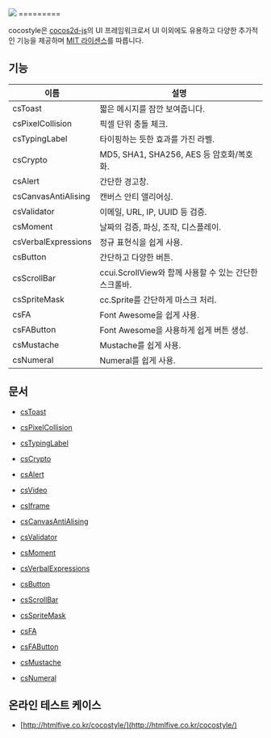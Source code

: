 <img src="https://cloud.githubusercontent.com/assets/6089788/4805736/1632b6fe-5e81-11e4-98fb-51f3ace6a375.png"> 
=========

cocostyle은 [cocos2d-js](https://github.com/cocos2d/cocos2d-js)의 UI 프레임워크로서 UI 이외에도 유용하고 다양한 추가적인 기능을 제공하며 [MIT 라이센스](./LICENSE)를 따릅니다.

## 기능
|이름|설명|
|---|---|
|csToast|짧은 메시지를 잠깐 보여줍니다.|
|csPixelCollision|픽셀 단위 충돌 체크.|
|csTypingLabel|타이핑하는 듯한 효과를 가진 라벨.|
|csCrypto|MD5, SHA1, SHA256, AES 등 암호화/복호화.|
|csAlert|간단한 경고창.|
|csCanvasAntiAlising|캔버스 안티 앨리어싱.|
|csValidator|이메일, URL, IP, UUID 등 검증.|
|csMoment|날짜의 검증, 파싱, 조작, 디스플레이.|
|csVerbalExpressions|정규 표현식을 쉽게 사용.|
|csButton|간단하고 다양한 버튼.|
|csScrollBar|ccui.ScrollView와 함께 사용할 수 있는 간단한 스크롤바.|
|csSpriteMask|cc.Sprite를 간단하게 마스크 처리.|
|csFA|Font Awesome을 쉽게 사용.|
|csFAButton|Font Awesome을 사용하게 쉽게 버튼 생성.|
|csMustache|Mustache를 쉽게 사용.|
|csNumeral|Numeral를 쉽게 사용.|

## 문서

- [csToast](doc/csToast_ko.md)

- [csPixelCollision](doc/csPixelCollision_ko.md)

- [csTypingLabel](doc/csTypingLabel_ko.md)

- [csCrypto](doc/csCrypto_ko.md)

- [csAlert](doc/csAlert_ko.md)

- [csVideo](doc/csVideo_ko.md)

- [csIframe](doc/csIframe_ko.md)

- [csCanvasAntiAlising](doc/csCanvasAntiAlising_ko.md)

- [csValidator](doc/csValidator_ko.md)

- [csMoment](doc/csMoment_ko.md)

- [csVerbalExpressions](doc/csVerbalExpressions_ko.md)
 
- [csButton](doc/csButton_ko.md)

- [csScrollBar](doc/csScrollBar_ko.md)

- [csSpriteMask](doc/csSpriteMask_ko.md)

- [csFA](doc/csFA_ko.md)

- [csFAButton](doc/csFAButton_ko.md)

- [csMustache](doc/csMustache_ko.md)

- [csNumeral](doc/csNumeral_ko.md)

## 온라인 테스트 케이스

- [http://htmlfive.co.kr/cocostyle/](http://htmlfive.co.kr/cocostyle/)
